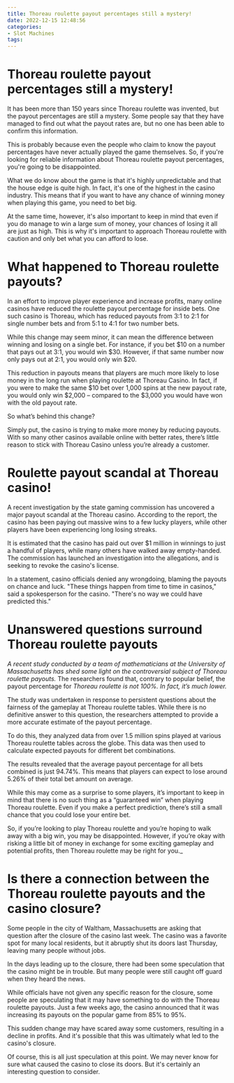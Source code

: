 ```yaml
---
title: Thoreau roulette payout percentages still a mystery!
date: 2022-12-15 12:48:56
categories:
- Slot Machines
tags:
---
```



#  Thoreau roulette payout percentages still a mystery!

It has been more than 150 years since Thoreau roulette was invented, but the payout percentages are still a mystery. Some people say that they have managed to find out what the payout rates are, but no one has been able to confirm this information.

This is probably because even the people who claim to know the payout percentages have never actually played the game themselves. So, if you're looking for reliable information about Thoreau roulette payout percentages, you're going to be disappointed.

What we do know about the game is that it's highly unpredictable and that the house edge is quite high. In fact, it's one of the highest in the casino industry. This means that if you want to have any chance of winning money when playing this game, you need to bet big.

At the same time, however, it's also important to keep in mind that even if you do manage to win a large sum of money, your chances of losing it all are just as high. This is why it's important to approach Thoreau roulette with caution and only bet what you can afford to lose.

#  What happened to Thoreau roulette payouts?

In an effort to improve player experience and increase profits, many online casinos have reduced the roulette payout percentage for inside bets. One such casino is Thoreau, which has reduced payouts from 3:1 to 2:1 for single number bets and from 5:1 to 4:1 for two number bets.

While this change may seem minor, it can mean the difference between winning and losing on a single bet. For instance, if you bet $10 on a number that pays out at 3:1, you would win $30. However, if that same number now only pays out at 2:1, you would only win $20.

This reduction in payouts means that players are much more likely to lose money in the long run when playing roulette at Thoreau Casino. In fact, if you were to make the same $10 bet over 1,000 spins at the new payout rate, you would only win $2,000 – compared to the $3,000 you would have won with the old payout rate.

So what’s behind this change?

Simply put, the casino is trying to make more money by reducing payouts. With so many other casinos available online with better rates, there’s little reason to stick with Thoreau Casino unless you’re already a customer.

#  Roulette payout scandal at Thoreau casino!

A recent investigation by the state gaming commission has uncovered a major payout scandal at the Thoreau casino. According to the report, the casino has been paying out massive wins to a few lucky players, while other players have been experiencing long losing streaks.

It is estimated that the casino has paid out over $1 million in winnings to just a handful of players, while many others have walked away empty-handed. The commission has launched an investigation into the allegations, and is seeking to revoke the casino's license.

In a statement, casino officials denied any wrongdoing, blaming the payouts on chance and luck. "These things happen from time to time in casinos," said a spokesperson for the casino. "There's no way we could have predicted this."

#  Unanswered questions surround Thoreau roulette payouts

_A recent study conducted by a team of mathematicians at the University of Massachusetts has shed some light on the controversial subject of Thoreau roulette payouts._ The researchers found that, contrary to popular belief, the payout percentage for _Thoreau roulette is not 100%. In fact, it’s much lower._

The study was undertaken in response to persistent questions about the fairness of the gameplay at Thoreau roulette tables. While there is no definitive answer to this question, the researchers attempted to provide a more accurate estimate of the payout percentage.

To do this, they analyzed data from over 1.5 million spins played at various Thoreau roulette tables across the globe. This data was then used to calculate expected payouts for different bet combinations.

The results revealed that the average payout percentage for all bets combined is just 94.74%. This means that players can expect to lose around 5.26% of their total bet amount on average.

While this may come as a surprise to some players, it’s important to keep in mind that there is no such thing as a “guaranteed win” when playing Thoreau roulette. Even if you make a perfect prediction, there’s still a small chance that you could lose your entire bet.

So, if you’re looking to play Thoreau roulette and you’re hoping to walk away with a big win, you may be disappointed. However, if you’re okay with risking a little bit of money in exchange for some exciting gameplay and potential profits, then Thoreau roulette may be right for you._

#  Is there a connection between the Thoreau roulette payouts and the casino closure?

Some people in the city of Waltham, Massachusetts are asking that question after the closure of the casino last week. The casino was a favorite spot for many local residents, but it abruptly shut its doors last Thursday, leaving many people without jobs.

In the days leading up to the closure, there had been some speculation that the casino might be in trouble. But many people were still caught off guard when they heard the news.

While officials have not given any specific reason for the closure, some people are speculating that it may have something to do with the Thoreau roulette payouts. Just a few weeks ago, the casino announced that it was increasing its payouts on the popular game from 85% to 95%.

This sudden change may have scared away some customers, resulting in a decline in profits. And it's possible that this was ultimately what led to the casino's closure.

Of course, this is all just speculation at this point. We may never know for sure what caused the casino to close its doors. But it's certainly an interesting question to consider.